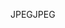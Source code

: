 <span data-ttu-id="b95ed-101">JPEG</span><span class="sxs-lookup"><span data-stu-id="b95ed-101">JPEG</span></span>
